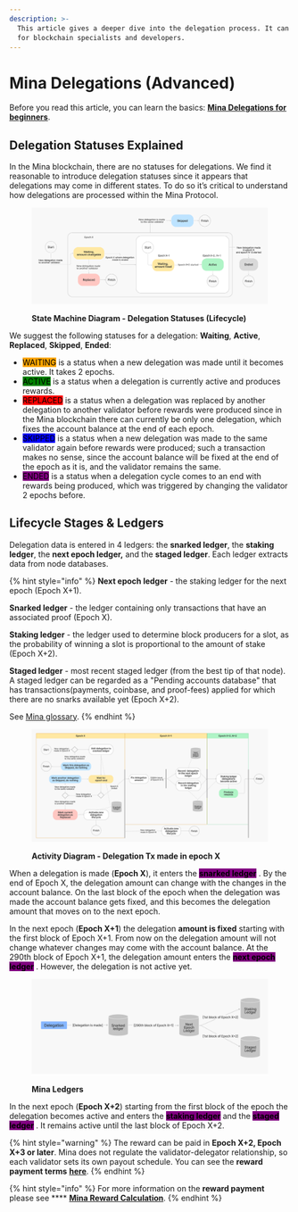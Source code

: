 ```yaml
---
description: >-
  This article gives a deeper dive into the delegation process. It can be useful
  for blockchain specialists and developers.
---
```


# Mina Delegations (Advanced)

Before you read this article, you can learn the basics: [**Mina Delegations for beginners**](https://docs.staketab.com/academy/mina/mina-delegations-beginners).

##

## Delegation Statuses Explained <a href="#delegation-statuses-explained" id="delegation-statuses-explained"></a>

In the Mina blockchain, there are no statuses for delegations. We find it reasonable to introduce delegation statuses since it appears that delegations may come in different states. To do so it’s critical to understand how delegations are processed within the Mina Protocol.

<figure><img src="../../.gitbook/assets/SMD Delegation Lifecycle.png" alt=""><figcaption><p><strong>State Machine Diagram - Delegation Statuses (Lifecycle)</strong></p></figcaption></figure>

We suggest the following statuses for a delegation: **Waiting**, **Active**, **Replaced**, **Skipped**, **Ended**:

* &#x20;<mark style="background-color:orange;">WAITING</mark> is a status when a new delegation was made until it becomes active. It takes 2 epochs.
* &#x20;<mark style="background-color:green;">ACTIVE</mark> is a status when a delegation is currently active and produces rewards.
* &#x20;<mark style="background-color:red;">REPLACED</mark> is a status when a delegation was replaced by another delegation to another validator before rewards were produced since in the Mina blockchain there can currently be only one delegation, which fixes the account balance at the end of each epoch.
* &#x20;<mark style="background-color:blue;">SKIPPED</mark> is a status when a new delegation was made to the same validator again before rewards were produced; such a transaction makes no sense, since the account balance will be fixed at the end of the epoch as it is, and the validator remains the same.
* &#x20;<mark style="background-color:purple;">ENDED</mark> is a status when a delegation cycle comes to an end with rewards being produced, which was triggered by changing the validator 2 epochs before.

## Lifecycle Stages & Ledgers <a href="#delegation-ledgers" id="delegation-ledgers"></a>

Delegation data is entered in 4 ledgers: the **snarked ledger**, the **staking ledger**, the **next epoch ledger,** and the **staged ledger**. Each ledger extracts data from node databases.

{% hint style="info" %}
**Next epoch ledger** - the staking ledger for the next epoch (Epoch X+1).

**Snarked ledger** - the ledger containing only transactions that have an associated proof (Epoch X).

**Staking ledger** - the ledger used to determine block producers for a slot, as the probability of winning a slot is proportional to the amount of stake (Epoch X+2).

**Staged ledger** - most recent staged ledger (from the best tip of that node). A staged ledger can be regarded as a "Pending accounts database" that has transactions(payments, coinbase, and proof-fees) applied for which there are no snarks available yet (Epoch X+2).

See [Mina glossary](mina-glossary.md).
{% endhint %}

<figure><img src="../../.gitbook/assets/AD Delegation Lifecycle.png" alt=""><figcaption><p><strong>Activity Diagram - Delegation Tx made in epoch X</strong></p></figcaption></figure>

When a delegation is made (**Epoch X**), it enters the <mark style="background-color:purple;"></mark> <mark style="background-color:purple;"></mark><mark style="background-color:purple;">**snarked ledger**</mark> <mark style="background-color:purple;"></mark><mark style="background-color:purple;"></mark> . By the end of Epoch X, the delegation amount can change with the changes in the account balance. On the last block of the epoch when the delegation was made the account balance gets fixed, and this becomes the delegation amount that moves on to the next epoch.

In the next epoch (**Epoch X+1**) the delegation **amount is fixed** starting with the first block of Epoch X+1. From now on the delegation amount will not change whatever changes may come with the account balance. At the 290th block of Epoch X+1, the delegation amount enters the <mark style="background-color:purple;"></mark> <mark style="background-color:purple;"></mark><mark style="background-color:purple;">**next epoch ledger**</mark> <mark style="background-color:purple;"></mark><mark style="background-color:purple;"></mark> . However, the delegation is not active yet.

<figure><img src="../../.gitbook/assets/Ledgers.png" alt=""><figcaption><p><strong>Mina Ledgers</strong></p></figcaption></figure>

In the next epoch (**Epoch X+2**) starting from the first block of the epoch the delegation becomes active and enters the <mark style="background-color:purple;">**staking ledger**</mark> and the <mark style="background-color:purple;">**staged ledger**</mark> . It remains active until the last block of Epoch X+2.

{% hint style="warning" %}
The reward can be paid in **Epoch X+2, Epoch X+3 or later**. Mina does not regulate the validator-delegator relationship, so each validator sets its own payout schedule. You can see the **reward payment terms** [**here**](https://mina.staketab.com/mainnet/validators/terms?epoch=35\&isFullyUnlocked=false\&isNotAnonymous=true\&isVerifOnly=false\&isWithFee=true\&orderBy=DESC\&page=0\&searchStr=\&size=100\&sortBy=amount\_staked\&stake=1000\&type=active).
{% endhint %}

{% hint style="info" %}
For more information on the **reward payment** please see **** [**Mina Reward Calculation**](https://docs.staketab.com/academy/mina/mina-reward-calculation).
{% endhint %}
